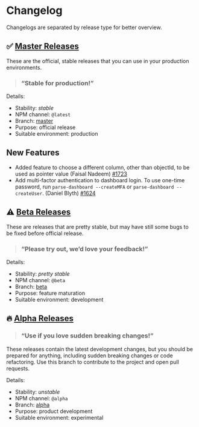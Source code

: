 # Changelog

Changelogs are separated by release type for better overview.

## ✅ [Master Releases][log_master]

These are the official, stable releases that you can use in your production environments.

> ### “Stable for production!”

Details:
- Stability: *stable*
- NPM channel: `@latest`
- Branch: [master][branch_master]
- Purpose: official release
- Suitable environment: production

## New Features
- Added feature to choose a different column, other than objectId, to be used as pointer value (Faisal Nadeem) [#1723](https://github.com/parse-community/parse-dashboard/pull/1723)
- Add multi-factor authentication to dashboard login. To use one-time password, run `parse-dashboard --createMFA` or `parse-dashboard --createUser`. (Daniel Blyth) [#1624](https://github.com/parse-community/parse-dashboard/pull/1624)

## ⚠️ [Beta Releases][log_beta]

These are releases that are pretty stable, but may have still some bugs to be fixed before official release.

> ### “Please try out, we’d love your feedback!”

Details:
- Stability: *pretty stable*
- NPM channel: `@beta`
- Branch: [beta][branch_beta]
- Purpose: feature maturation
- Suitable environment: development

## 🔥 [Alpha Releases][log_alpha]

> ### “Use if you love sudden breaking changes!”

These releases contain the latest development changes, but you should be prepared for anything, including sudden breaking changes or code refactoring. Use this branch to contribute to the project and open pull requests.

Details:
- Stability: *unstable*
- NPM channel: `@alpha`
- Branch: [alpha][branch_alpha]
- Purpose: product development
- Suitable environment: experimental


[log_master]: https://github.com/parse-community/parse-issue-bot/blob/master/changelogs/CHANGELOG_master.md
[log_beta]: https://github.com/parse-community/parse-issue-bot/blob/beta/changelogs/CHANGELOG_beta.md
[log_alpha]: https://github.com/parse-community/parse-issue-bot/blob/alpha/changelogs/CHANGELOG_alpha.md
[branch_master]: https://github.com/parse-community/parse-issue-bot/tree/master
[branch_beta]: https://github.com/parse-community/parse-issue-bot/tree/beta
[branch_alpha]: https://github.com/parse-community/parse-issue-bot/tree/alpha
